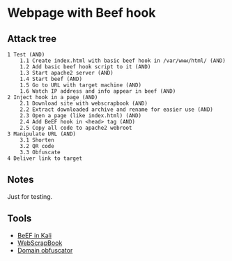 # Webpage with Beef hook

## Attack tree

```text
1 Test (AND)
    1.1 Create index.html with basic beef hook in /var/www/html/ (AND)
    1.2 Add basic beef hook script to it (AND)
    1.3 Start apache2 server (AND)
    1.4 Start beef (AND)
    1.5 Go to URL with target machine (AND)
    1.6 Watch IP address and info appear in beef (AND)
2 Inject hook in a page (AND)
    2.1 Download site with webscrapbook (AND)
    2.2 Extract downloaded archive and rename for easier use (AND)
    2.3 Open a page (like index.html) (AND)
    2.4 Add BeEF hook in <head> tag (AND)
    2.5 Copy all code to apache2 webroot
3 Manipulate URL (AND)
    3.1 Shorten
    3.2 QR code
    3.3 Obfuscate
4 Deliver link to target
```

## Notes 

Just for testing.

## Tools

* [BeEF in Kali](https://www.kali.org/tools/beef-xss/)
* [WebScrapBook](https://addons.mozilla.org/en-GB/firefox/addon/webscrapbook/)
* [Domain obfuscator](https://splitline.github.io/domain-obfuscator/)